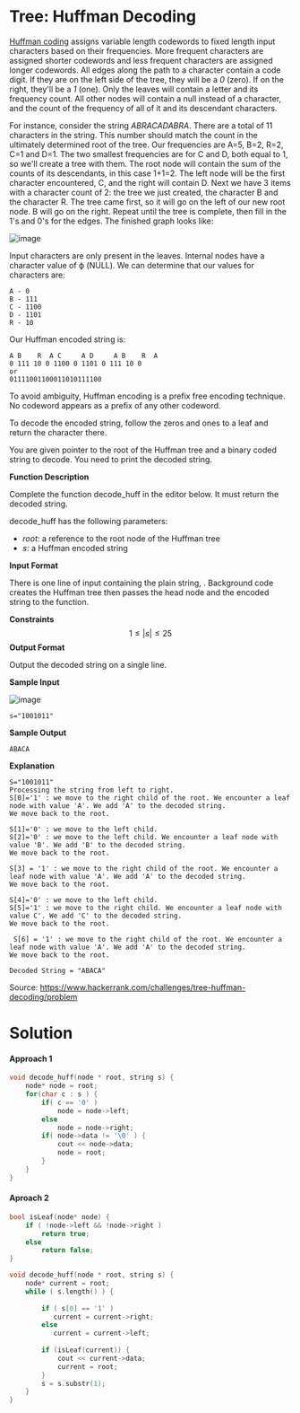 # Tree: Huffman Decoding

[Huffman coding](https://en.wikipedia.org/wiki/Huffman_coding) assigns variable length codewords to fixed length input characters based on their frequencies. More frequent characters are assigned shorter codewords and less frequent characters are assigned longer codewords. All edges along the path to a character contain a code digit. If they are on the left side of the tree, they will be a *0* (zero). If on the right, they'll be a *1* (one). Only the leaves will contain a letter and its frequency count. All other nodes will contain a null instead of a character, and the count of the frequency of all of it and its descendant characters.

For instance, consider the string *ABRACADABRA*. There are a total of 11 characters in the string. This number should match the count in the ultimately determined root of the tree. Our frequencies are A=5, B=2, R=2, C=1 and D=1. The two smallest frequencies are for C and D, both equal to 1, so we'll create a tree with them. The root node will contain the sum of the counts of its descendants, in this case 1+1=2. The left node will be the first character encountered, C, and the right will contain D. Next we have 3 items with a character count of 2: the tree we just created, the character B and the character R. The tree came first, so it will go on the left of our new root node. B will go on the right. Repeat until the tree is complete, then fill in the 1's and 0's for the edges. The finished graph looks like:

![image](https://s3.amazonaws.com/hr-assets/0/1528128577-d4e3a24f3e-huffmanExample.png)

Input characters are only present in the leaves. Internal nodes have a character value of ϕ (NULL). We can determine that our values for characters are:

```
A - 0
B - 111
C - 1100
D - 1101
R - 10
```

Our Huffman encoded string is:

```
A B    R  A C     A D     A B    R  A
0 111 10 0 1100 0 1101 0 111 10 0
or
01111001100011010111100
```

To avoid ambiguity, Huffman encoding is a prefix free encoding technique. No codeword appears as a prefix of any other codeword.

To decode the encoded string, follow the zeros and ones to a leaf and return the character there.

You are given pointer to the root of the Huffman tree and a binary coded string to decode. You need to print the decoded string.

**Function Description**

Complete the function decode_huff in the editor below. It must return the decoded string.

decode_huff has the following parameters:

- *root*: a reference to the root node of the Huffman tree
- *s*: a Huffman encoded string

**Input Format**

There is one line of input containing the plain string, . Background code creates the Huffman tree then passes the head node and the encoded string to the function.

**Constraints**
$$
1 \leq \left|{s}\right| \leq 25
$$
**Output Format**

Output the decoded string on a single line.

**Sample Input**

![image](https://s3.amazonaws.com/hr-assets/0/1528126193-578de92bdb-huffmanSample.png)

```
s="1001011"
```

**Sample Output**

```
ABACA
```

**Explanation**

```
S="1001011"
Processing the string from left to right.
S[0]='1' : we move to the right child of the root. We encounter a leaf node with value 'A'. We add 'A' to the decoded string.
We move back to the root.

S[1]='0' : we move to the left child. 
S[2]='0' : we move to the left child. We encounter a leaf node with value 'B'. We add 'B' to the decoded string.
We move back to the root.

S[3] = '1' : we move to the right child of the root. We encounter a leaf node with value 'A'. We add 'A' to the decoded string.
We move back to the root.

S[4]='0' : we move to the left child. 
S[5]='1' : we move to the right child. We encounter a leaf node with value C'. We add 'C' to the decoded string.
We move back to the root.

 S[6] = '1' : we move to the right child of the root. We encounter a leaf node with value 'A'. We add 'A' to the decoded string.
We move back to the root.

Decoded String = "ABACA"
```

Source: https://www.hackerrank.com/challenges/tree-huffman-decoding/problem



# Solution

#### Approach 1

```c++
void decode_huff(node * root, string s) {
    node* node = root;
    for(char c : s ) {
        if( c == '0' ) 
            node = node->left;
        else 
            node = node->right;
        if( node->data != '\0' ) {
            cout << node->data;
            node = root;
        }
    }    
}

```

#### Aproach 2

```c++
bool isLeaf(node* node) {
    if ( !node->left && !node->right ) 
        return true;
    else 
        return false;
}

void decode_huff(node * root, string s) {
    node* current = root;
    while ( s.length() ) {
        
        if ( s[0] == '1' ) 
           current = current->right;
        else 
           current = current->left;
        
        if (isLeaf(current)) {
            cout << current->data;
            current = root;
        }
        s = s.substr(1);
    } 
}
```

